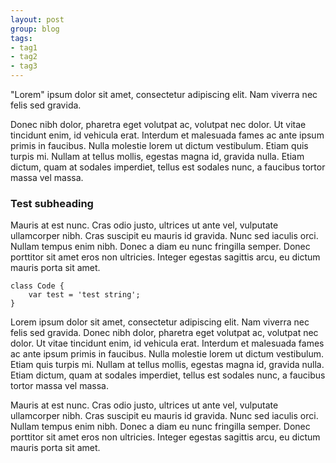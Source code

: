 ```yaml
---
layout: post
group: blog
tags:
- tag1
- tag2
- tag3
---
```


"Lorem" ipsum dolor sit amet, consectetur adipiscing elit. Nam viverra nec felis sed gravida.


Donec nibh dolor, pharetra eget volutpat ac, volutpat nec dolor. Ut vitae tincidunt enim, id vehicula erat. Interdum et malesuada fames ac ante ipsum primis in faucibus. Nulla molestie lorem ut dictum vestibulum. Etiam quis turpis mi. Nullam at tellus mollis, egestas magna id, gravida nulla. Etiam dictum, quam at sodales imperdiet, tellus est sodales nunc, a faucibus tortor massa vel massa.

### Test subheading

Mauris at est nunc. Cras odio justo, ultrices ut ante vel, vulputate ullamcorper nibh. Cras suscipit eu mauris id gravida. Nunc sed iaculis orci. Nullam tempus enim nibh. Donec a diam eu nunc fringilla semper. Donec porttitor sit amet eros non ultricies. Integer egestas sagittis arcu, eu dictum mauris porta sit amet.

    class Code {
        var test = 'test string';
    }

Lorem ipsum dolor sit amet, consectetur adipiscing elit. Nam viverra nec felis sed gravida. Donec nibh dolor, pharetra eget volutpat ac, volutpat nec dolor. Ut vitae tincidunt enim, id vehicula erat. Interdum et malesuada fames ac ante ipsum primis in faucibus. Nulla molestie lorem ut dictum vestibulum. Etiam quis turpis mi. Nullam at tellus mollis, egestas magna id, gravida nulla. Etiam dictum, quam at sodales imperdiet, tellus est sodales nunc, a faucibus tortor massa vel massa.

Mauris at est nunc. Cras odio justo, ultrices ut ante vel, vulputate ullamcorper nibh. Cras suscipit eu mauris id gravida. Nunc sed iaculis orci. Nullam tempus enim nibh. Donec a diam eu nunc fringilla semper. Donec porttitor sit amet eros non ultricies. Integer egestas sagittis arcu, eu dictum mauris porta sit amet.
